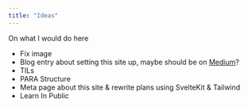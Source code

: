 ```yaml
---
title: "Ideas"
---
```


On what I would do here

- Fix image
- Blog entry about setting this site up, maybe should be on [Medium](Outlets.md)?
- TILs
- PARA Structure
- Meta page about this site & rewrite plans using SvelteKit & Tailwind
- Learn In Public